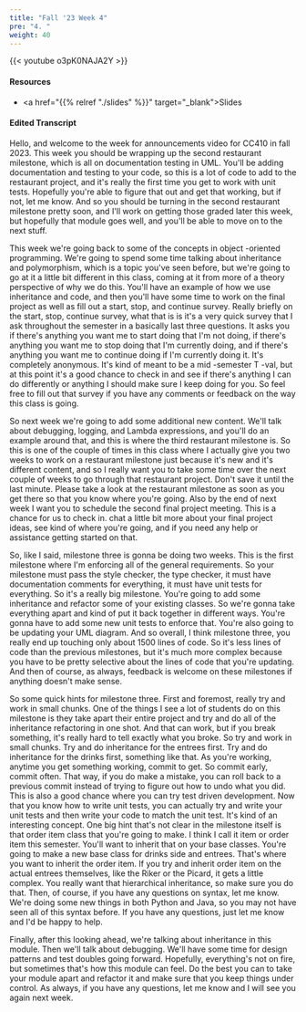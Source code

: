 ```yaml
---
title: "Fall '23 Week 4"
pre: "4. "
weight: 40
---
```


{{< youtube o3pK0NAJA2Y   >}}

#### Resources

* <a href="{{% relref "./slides" %}}" target="_blank">Slides</a>

#### Edited Transcript


Hello, and welcome to the week for announcements video for CC410 in fall 2023. This week you should be wrapping up the second restaurant milestone, which is all on documentation testing in UML. You'll be adding documentation and testing to your code, so this is a lot of code to add to the restaurant project, and it's really the first time you get to work with unit tests. Hopefully you're able to figure that out and get that working, but if not, let me know. And so you should be turning in the second restaurant milestone pretty soon, and I'll work on getting those graded later this week, but hopefully that module goes well, and you'll be able to move on to the next stuff. 

This week we're going back to some of the concepts in object -oriented programming. We're going to spend some time talking about inheritance and polymorphism, which is a topic you've seen before, but we're going to go at it a little bit different in this class, coming at it from more of a theory perspective of why we do this. You'll have an example of how we use inheritance and code, and then you'll have some time to work on the final project as well as fill out a start, stop, and continue survey. Really briefly on the start, stop, continue survey, what that is is it's a very quick survey that I ask throughout the semester in a basically last three questions. It asks you if there's anything you want me to start doing that I'm not doing, if there's anything you want me to stop doing that I'm currently doing, and if there's anything you want me to continue doing if I'm currently doing it. It's completely anonymous. It's kind of meant to be a mid -semester T -val, but at this point it's a good chance to check in and see if there's anything I can do differently or anything I should make sure I keep doing for you. So feel free to fill out that survey if you have any comments or feedback on the way this class is going. 

So next week we're going to add some additional new content. We'll talk about debugging, logging, and Lambda expressions, and you'll do an example around that, and this is where the third restaurant milestone is. So this is one of the couple of times in this class where I actually give you two weeks to work on a restaurant milestone just because it's new and it's different content, and so I really want you to take some time over the next couple of weeks to go through that restaurant project. Don't save it until the last minute. Please take a look at the restaurant milestone as soon as you get there so that you know where you're going. Also by the end of next week I want you to schedule the second final project meeting. This is a chance for us to check in. chat a little bit more about your final project ideas, see kind of where you're going, and if you need any help or assistance getting started on that. 

So, like I said, milestone three is gonna be doing two weeks. This is the first milestone where I'm enforcing all of the general requirements. So your milestone must pass the style checker, the type checker, it must have documentation comments for everything, it must have unit tests for everything. So it's a really big milestone. You're going to add some inheritance and refactor some of your existing classes. So we're gonna take everything apart and kind of put it back together in different ways. You're gonna have to add some new unit tests to enforce that. You're also going to be updating your UML diagram. And so overall, I think milestone three, you really end up touching only about 1500 lines of code. So it's less lines of code than the previous milestones, but it's much more complex because you have to be pretty selective about the lines of code that you're updating. And then of course, as always, feedback is welcome on these milestones if anything doesn't make sense. 

So some quick hints for milestone three. First and foremost, really try and work in small chunks. One of the things I see a lot of students do on this milestone is they take apart their entire project and try and do all of the inheritance refactoring in one shot. And that can work, but if you break something, it's really hard to tell exactly what you broke. So try and work in small chunks. Try and do inheritance for the entrees first. Try and do inheritance for the drinks first, something like that. As you're working, anytime you get something working, commit to get. So commit early, commit often. That way, if you do make a mistake, you can roll back to a previous commit instead of trying to figure out how to undo what you did. This is also a good chance where you can try test driven development. Now that you know how to write unit tests, you can actually try and write your unit tests and then write your code to match the unit test. It's kind of an interesting concept. One big hint that's not clear in the milestone itself is that order item class that you're going to make. I think I call it item or order item this semester. You'll want to inherit that on your base classes. You're going to make a new base class for drinks side and entrees. That's where you want to inherit the order item. If you try and inherit order item on the actual entrees themselves, like the Riker or the Picard, it gets a little complex. You really want that hierarchical inheritance, so make sure you do that. Then, of course, if you have any questions on syntax, let me know. We're doing some new things in both Python and Java, so you may not have seen all of this syntax before. If you have any questions, just let me know and I'd be happy to help. 

Finally, after this looking ahead, we're talking about inheritance in this module. Then we'll talk about debugging. We'll have some time for design patterns and test doubles going forward. Hopefully, everything's not on fire, but sometimes that's how this module can feel. Do the best you can to take your module apart and refactor it and make sure that you keep things under control. As always, if you have any questions, let me know and I will see you again next week. 
